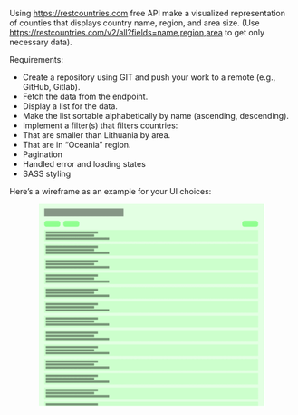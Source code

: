 Using https://restcountries.com free API make a visualized representation of counties that displays country name,
region, and area size. (Use https://restcountries.com/v2/all?fields=name,region,area to get only necessary data).


Requirements:


-  Create a repository using GIT and push your work to a remote (e.g., GitHub, Gitlab).
- Fetch the data from the endpoint.
-  Display a list for the data.
-  Make the list sortable alphabetically by name (ascending, descending).
-  Implement a filter(s) that filters countries:
- That are smaller than Lithuania by area.
- That are in “Oceania” region.
- Pagination
- Handled error and loading states
- SASS styling


Here’s a wireframe as an example for your UI choices:
<div align="center">
    <img src="/screenshots/screen.png" width="400px"</img> 
</div>

